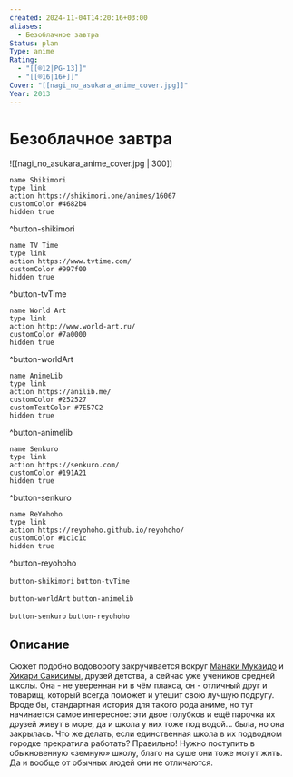 ```yaml
---
created: 2024-11-04T14:20:16+03:00
aliases:
  - Безоблачное завтра
Status: plan
Type: anime
Rating:
  - "[[®️12|PG-13]]"
  - "[[®️16|16+]]"
Cover: "[[nagi_no_asukara_anime_cover.jpg]]"
Year: 2013
---
```


# Безоблачное завтра

![[nagi_no_asukara_anime_cover.jpg | 300]]

```button
name Shikimori
type link
action https://shikimori.one/animes/16067
customColor #4682b4
hidden true
```
^button-shikimori

```button
name TV Time
type link
action https://www.tvtime.com/
customColor #997f00
hidden true
```
^button-tvTime

```button
name World Art
type link
action http://www.world-art.ru/
customColor #7a0000
hidden true
```
^button-worldArt

```button
name AnimeLib
type link
action https://anilib.me/
customColor #252527
customTextColor #7E57C2
hidden true
```
^button-animelib

```button
name Senkuro
type link
action https://senkuro.com/
customColor #191A21
hidden true
```
^button-senkuro

```button
name ReYohoho
type link
action https://reyohoho.github.io/reyohoho/
customColor #1c1c1c
hidden true
```
^button-reyohoho

`button-shikimori` `button-tvTime`

`button-worldArt` `button-animelib`

`button-senkuro` `button-reyohoho`

## Описание

Сюжет подобно водовороту закручивается вокруг [Манаки Мукаидо](https://shikimori.one/characters/73065-manaka-mukaido) и [Хикари Сакисимы](https://shikimori.one/characters/73067-hikari-sakishima), друзей детства, а сейчас уже учеников средней школы. Она - не уверенная ни в чём плакса, он - отличный друг и товарищ, который всегда поможет и утешит свою лучшую подругу. Вроде бы, стандартная история для такого рода аниме, но тут начинается самое интересное: эти двое голубков и ещё парочка их друзей живут в море, да и школа у них тоже под водой... была, но она закрылась. Что же делать, если единственная школа в их подводном городке прекратила работать? Правильно! Нужно поступить в обыкновенную «земную» школу, благо на суше они тоже могут жить. Да и вообще от обычных людей они не отличаются.
